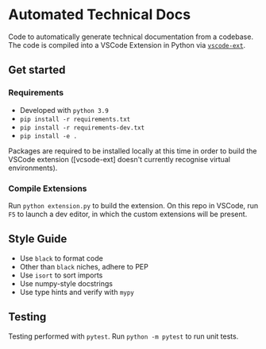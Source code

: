 # Automated Technical Docs

Code to automatically generate technical documentation
from a codebase. The code is compiled into a VSCode Extension
in Python via [`vscode-ext`][vscode-ext].

## Get started

### Requirements

- Developed with `python 3.9`
- `pip install -r requirements.txt`
- `pip install -r requirements-dev.txt`
- `pip install -e .`

Packages are required to be installed locally
at this time
in order to build the VSCode extension
([vcsode-ext] doesn't currently recognise virtual environments).

### Compile Extensions

Run `python extension.py` to build the extension.
On this repo in VSCode,
run `F5` to launch a dev editor,
in which the custom extensions will be present.

## Style Guide

- Use `black` to format code
- Other than `black` niches, adhere to PEP
- Use `isort` to sort imports
- Use numpy-style docstrings
- Use type hints and verify with `mypy`

## Testing

Testing performed with `pytest`.
Run `python -m pytest`
to run unit tests.

[vscode-ext]: https://github.com/CodeWithSwastik/vscode-ext/

